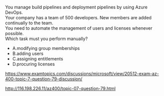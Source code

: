 You manage build pipelines and deployment pipelines by using Azure DevOps.<br/>Your company has a team of 500 developers. New members are added continually to the team.<br/>You need to automate the management of users and licenses whenever possible.<br/>Which task must you perform manually?<br/><ul><li class="multi-choice-item"><span class="multi-choice-letter" data-choice-letter="A">A.</span>modifying group memberships</li><li class="multi-choice-item"><span class="multi-choice-letter" data-choice-letter="B">B.</span>adding users</li><li class="multi-choice-item"><span class="multi-choice-letter" data-choice-letter="C">C.</span>assigning entitlements</li><li class="multi-choice-item correct-hidden"><span class="multi-choice-letter" data-choice-letter="D">D.</span>procuring licenses</li></ul><p><a href="https://www.examtopics.com/discussions/microsoft/view/20512-exam-az-400-topic-7-question-79-discussion/">https://www.examtopics.com/discussions/microsoft/view/20512-exam-az-400-topic-7-question-79-discussion/</a></p><p><a href="http://116.198.226.11/az400/topic-07-question-79.html">http://116.198.226.11/az400/topic-07-question-79.html</a></p><script src="https://giscus.app/client.js"                    data-repo="azsamples/az204"                    data-repo-id="R_kgDOMRXzDQ"                    data-category="General"                    data-category-id="DIC_kwDOMRXzDc4Cgi27"                    data-mapping="pathname"                    data-strict="1"                    data-reactions-enabled="0"                    data-emit-metadata="0"                    data-input-position="bottom"                    data-theme="preferred_color_scheme"                    data-lang="en"                    crossorigin="anonymous"                    async>                    </script>